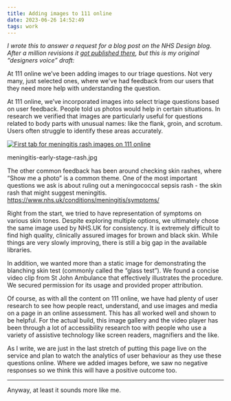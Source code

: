 ```yaml
---
title: Adding images to 111 online
date: 2023-06-26 14:52:49
tags: work
---
```


_I wrote this to answer a request for a blog post on the NHS Design blog. After a million revisions it [got published there](https://digital.nhs.uk/blog/design-matters/2023/using-meningitis-pictures-and-video-on-111-online), but this is my original “designers voice” draft:_

At 111 online we’ve been adding images to our triage questions. Not very many, just selected ones, where we've had feedback from our users that they need more help with understanding the question.

At 111 online, we’ve incorporated images into select triage questions based on user feedback. People told us photos would help in certain situations. In research we verified that images are particularly useful for questions related to body parts with unusual names: like the flank, groin, and scrotum. Users often struggle to identify these areas accurately. 


[![First tab for meningitis rash images on 111 online](/images/meningitis-early-stage-rash.jpg)](/images/meningitis-early-stage-rash.jpg) 

meningitis-early-stage-rash.jpg
 
The other common feedback has been around checking skin rashes, where “Show me a photo” is a common theme. One of the most important questions we ask is about ruling out a meningococcal sepsis rash - the skin rash that might suggest meningitis. 
https://www.nhs.uk/conditions/meningitis/symptoms/

Right from the start, we tried to have representation of symptoms on various skin tones. Despite exploring multiple options, we ultimately chose the same image used by NHS.UK for consistency. It is extremely difficult to find high quality, clinically assured images for brown and black skin. While things are very slowly improving, there is still a big gap in the available libraries.

In addition, we wanted more than a static image for demonstrating the blanching skin test (commonly called the “glass test”). We found a concise video clip from St John Ambulance that effectively illustrates the procedure. We secured permission for its usage and provided proper attribution.

Of course, as with all the content on 111 online, we have had plenty of user research to see how people react, understand, and use images and media on a page in an online assessment. This has all worked well and shown to be helpful. For the actual build, this image gallery and the video player has been through a lot of accessibility research too with people who use a variety of assistive technology like screen readers, magnifiers and the like.

As I write, we are just in the last stretch of putting this page live on the service and plan to watch the analytics of user behaviour as they use these questions online. Where we added images before, we saw no negative responses so we think this will have a positive outcome too.

---
Anyway, at least it sounds more like me.

